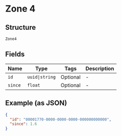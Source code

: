 
# Zone 4

## Structure

`Zone4`

## Fields

| Name | Type | Tags | Description |
|  --- | --- | --- | --- |
| `id` | `uuid\|string` | Optional | - |
| `since` | `float` | Optional | - |

## Example (as JSON)

```json
{
  "id": "00001770-0000-0000-0000-000000000000",
  "since": 1.6
}
```

